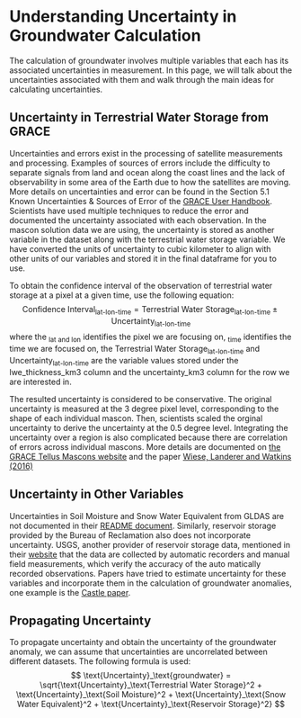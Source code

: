 # Understanding Uncertainty in Groundwater Calculation

The calculation of groundwater involves multiple variables that each has its associated uncertainties in measurement. In this page, we will talk about the uncertainties associated with them and walk through the main ideas for calculating uncertainties.

## Uncertainty in Terrestrial Water Storage from GRACE
Uncertainties and errors exist in the processing of satellite measurements and processing. Examples of sources of errors include the difficulty to separate signals from land and ocean along the coast lines and the lack of observability in some area of the Earth due to how the satellites are moving. More details on uncertainties and error can be found in the Section 5.1 Known Uncertainties & Sources of Error of the [GRACE User Handbook](). Scientists have used multiple techniques to reduce the error and documented the uncertainty associated with each observation. In the mascon solution data we are using, the uncertainty is stored as another variable in the dataset along with the terrestrial water storage variable. We have converted the units of uncertainty to cubic kilometer to align with other units of our variables and stored it in the final dataframe for you to use. 

To obtain the confidence interval of the observation of terrestrial water storage at a pixel at a given time, use the following equation:
$$
\text{Confidence Interval}_\text{lat-lon-time} = \text{Terrestrial Water Storage}_\text{lat-lon-time} ± \text{Uncertainty}_\text{lat-lon-time}
$$
where the $_\text{lat and lon}$ identifies the pixel we are focusing on, $_\text{time}$ identifies the time we are focused on, the $\text{Terrestrial Water Storage}_\text{lat-lon-time}$ and $\text{Uncertainty}_\text{lat-lon-time}$ are the variable values stored under the lwe_thickness_km3 column and the uncertainty_km3 column for the row we are interested in.

The resulted uncertainty is considered to be conservative. The original uncertainty is measured at the 3 degree pixel level, corresponding to the shape of each individual mascon. Then, scientists scaled the orginal uncertainty to derive the uncertainty at the 0.5 degree level. Integrating the uncertainty over a region is also complicated because there are correlation of errors across individual mascons. More details are documented on [the GRACE Tellus Mascons website](https://grace.jpl.nasa.gov/data/get-data/jpl_global_mascons/) and the paper [Wiese, Landerer and Watkins (2016)](http://dx.doi.org/10.1002/2016WR019344)



## Uncertainty in Other Variables
Uncertainties in Soil Moisture and Snow Water Equivalent from GLDAS are not documented in their [README document](https://hydro1.gesdisc.eosdis.nasa.gov/data/GLDAS/GLDAS_NOAH025_M.2.1/doc/README_GLDAS2.pdf). Similarly, reservoir storage provided by the Bureau of Reclamation also does not incorporate uncertainty. USGS, another provider of reservoir storage data, mentioned in their [website](https://waterdata.usgs.gov/nwis/sw) that the data are collected by automatic recorders and manual field measurements, which verify the accuracy of the auto matically recorded observations. Papers have tried to estimate uncertainty for these variables and incorporate them in the calculation of groundwater anomalies, one example is the [Castle paper](https://agupubs.onlinelibrary.wiley.com/doi/10.1002/2014GL061055).

## Propagating Uncertainty
To propagate uncertainty and obtain the uncertainty of the groundwater anomaly, we can assume that uncertainties are uncorrelated between different datasets. The following formula is used:
$$
\text{Uncertainty}_\text{groundwater} = \sqrt{\text{Uncertainty}_\text{Terrestrial Water Storage}^2 + \text{Uncertainty}_\text{Soil Moisture}^2 + \text{Uncertainty}_\text{Snow Water Equivalent}^2 + \text{Uncertainty}_\text{Reservoir Storage}^2}
$$
